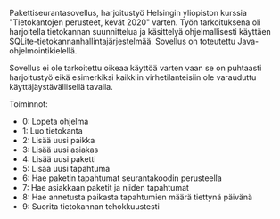 Pakettiseurantasovellus, harjoitustyö Helsingin yliopiston kurssia "Tietokantojen perusteet, kevät 2020" varten. Työn tarkoituksena oli harjoitella tietokannan suunnittelua ja käsittelyä ohjelmallisesti käyttäen SQLite-tietokannanhallintajärjestelmää. Sovellus on toteutettu Java-ohjelmointikielellä.

Sovellus ei ole tarkoitettu oikeaa käyttöä varten vaan se on puhtaasti harjoitustyö eikä esimerkiksi kaikkiin virhetilanteisiin ole varauduttu käyttäjäystävällisellä tavalla. 

Toiminnot:
- 0: Lopeta ohjelma
- 1: Luo tietokanta
- 2: Lisää uusi paikka
- 3: Lisää uusi asiakas
- 4: Lisää uusi paketti
- 5: Lisää uusi tapahtuma
- 6: Hae paketin tapahtumat seurantakoodin perusteella
- 7: Hae asiakkaan paketit ja niiden tapahtumat
- 8: Hae annetusta paikasta tapahtumien määrä tiettynä päivänä
- 9: Suorita tietokannan tehokkuustesti
